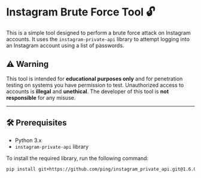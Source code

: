 # Instagram Brute Force Tool 🔓

This is a simple tool designed to perform a brute force attack on Instagram accounts. It uses the `instagram-private-api` library to attempt logging into an Instagram account using a list of passwords.

## ⚠️ Warning
This tool is intended for **educational purposes only** and for penetration testing on systems you have permission to test. Unauthorized access to accounts is **illegal** and **unethical**. The developer of this tool is **not responsible** for any misuse.

---

## 🛠️ Prerequisites

- Python 3.x
- `instagram-private-api` library

To install the required library, run the following command:

```bash
pip install git+https://github.com/ping/instagram_private_api.git@1.6.0
